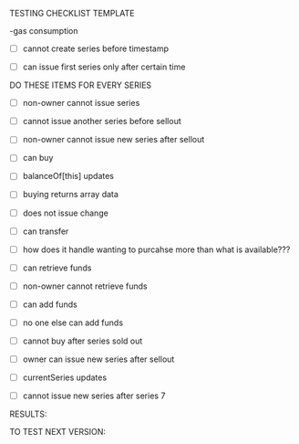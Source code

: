 TESTING CHECKLIST TEMPLATE

-gas consumption

-[ ] cannot create series before timestamp

-[ ] can issue first series only after certain time

DO THESE ITEMS FOR EVERY SERIES

-[ ] non-owner cannot issue series
    
-[ ] cannot issue another series before sellout

-[ ] non-owner cannot issue new series after sellout
    
-[ ] can buy

-[ ] balanceOf[this] updates

-[ ] buying returns array data

-[ ] does not issue change    
    
-[ ] can transfer

-[ ] how does it handle wanting to purcahse more than what is available???

-[ ] can retrieve funds

-[ ] non-owner cannot retrieve funds
    
-[ ] can add funds

-[ ] no one else can add funds

-[ ] cannot buy after series sold out  

-[ ] owner can issue new series after sellout

-[ ] currentSeries updates
 
-[ ] cannot issue new series after series 7

RESULTS:


TO TEST NEXT VERSION: